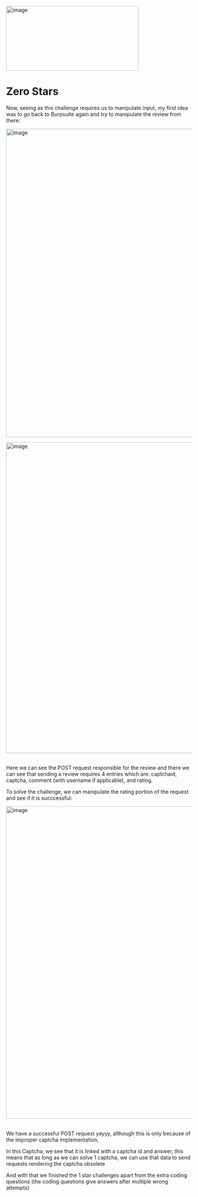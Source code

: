 
<img width="359" height="175" alt="image" src="https://github.com/user-attachments/assets/c4fe55eb-bf59-4f08-acbf-5f0340969bf8" />

# Zero Stars
Now, seeing as this challenge requires us to manipulate input, my first idea was to go back to Burpsuite again and try to manipulate the review from there:


<img width="1599" height="835" alt="image" src="https://github.com/user-attachments/assets/70202e0f-b38a-4509-8b2e-3ec187e09f46" />

<img width="1600" height="841" alt="image" src="https://github.com/user-attachments/assets/a9cf54cf-16ac-47e0-bc74-5d894007ea1c" /> <br/><br/>

Here we can see the POST request responsible for the review and there we can see that sending a review requires 4 entries which are:
captchaid, captcha, comment (with username if applicable), and rating.

To solve the challenge, we can manipulate the rating portion of the request and see if it is succcessful:

<img width="1597" height="846" alt="image" src="https://github.com/user-attachments/assets/973f225d-3be1-4c29-9b3d-5a1607ff8ebe" /> <br/><br/>

We have a successful POST request yayyy, although this is only because of the improper captcha implementation,

In this Captcha, we see that it is linked with a captcha id and answer, this means that as long as we can solve 1 captcha, we can use that data to send requests 
rendering the captcha obsolete

And with that we finished the 1 star challenges apart from the extra coding questions (the coding questions give answers after multiple wrong attempts)
